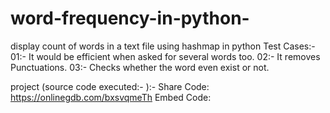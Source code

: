 # word-frequency-in-python-
display count of words in a text file using hashmap in python 
Test Cases:- 
01:- It would be efficient when asked for several words too.
02:- It removes Punctuations.
03:- Checks whether the word even exist or not.
   
   project (source code executed:- ):-  Share Code:	https://onlinegdb.com/bxsvqmeTh
                                          Embed Code:	 <script src="//onlinegdb.com/embed/js/bxsvqmeTh?theme=undefined"></script>

